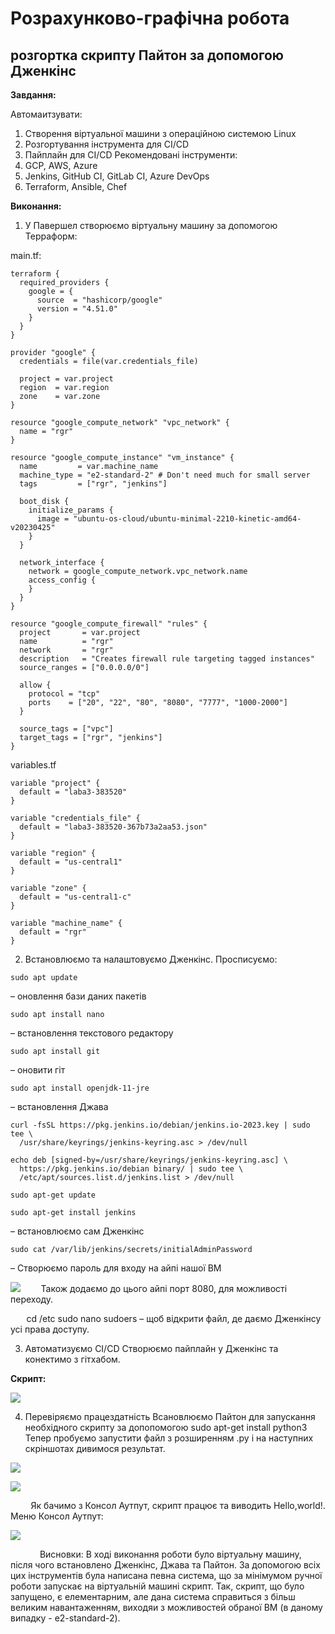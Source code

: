 # Розрахунково-графічна робота
## розгортка скрипту Пайтон за допомогою Дженкінс

**Завдання:**

Автомаитзувати:
1. Створення віртуальної машини з операційною системою Linux
2. Розгортування інструмента для CI/CD
3. Пайплайн для CI/CD
Рекомендовані інструменти:
1. GCP, AWS, Azure
2. Jenkins, GitHub CI, GitLab CI, Azure DevOps
3. Terraform, Ansible, Chef

**Виконання:**
1. У Павершел створюємо віртуальну машину за допомогою Терраформ:

main.tf:
```
terraform {
  required_providers {
    google = {
      source  = "hashicorp/google"
      version = "4.51.0"
    }
  }
}

provider "google" {
  credentials = file(var.credentials_file)

  project = var.project
  region  = var.region
  zone    = var.zone
}

resource "google_compute_network" "vpc_network" {
  name = "rgr"
}

resource "google_compute_instance" "vm_instance" {
  name         = var.machine_name
  machine_type = "e2-standard-2" # Don't need much for small server
  tags         = ["rgr", "jenkins"]

  boot_disk {
    initialize_params {
      image = "ubuntu-os-cloud/ubuntu-minimal-2210-kinetic-amd64-v20230425"
    }
  }

  network_interface {
    network = google_compute_network.vpc_network.name
    access_config {
    }
  }
}

resource "google_compute_firewall" "rules" {
  project       = var.project
  name          = "rgr"
  network       = "rgr"
  description   = "Creates firewall rule targeting tagged instances"
  source_ranges = ["0.0.0.0/0"]

  allow {
    protocol = "tcp"
    ports    = ["20", "22", "80", "8080", "7777", "1000-2000"]
  }

  source_tags = ["vpc"]
  target_tags = ["rgr", "jenkins"]
}
```

variables.tf
```
variable "project" {
  default = "laba3-383520"
}

variable "credentials_file" {
  default = "laba3-383520-367b73a2aa53.json"
}

variable "region" {
  default = "us-central1"
}

variable "zone" {
  default = "us-central1-c"
}

variable "machine_name" {
  default = "rgr"
}
```

2. Встановлюємо та налаштовуємо Дженкінс.
Просписуємо:
```
sudo apt update
```
 – оновлення бази даних пакетів 
```
sudo apt install nano
```
 – встановлення текстового редактору
```
sudo apt install git
```
 – оновити гіт
```
sudo apt install openjdk-11-jre
```
 – встановлення Джава
```
curl -fsSL https://pkg.jenkins.io/debian/jenkins.io-2023.key | sudo tee \
  /usr/share/keyrings/jenkins-keyring.asc > /dev/null

echo deb [signed-by=/usr/share/keyrings/jenkins-keyring.asc] \
  https://pkg.jenkins.io/debian binary/ | sudo tee \
  /etc/apt/sources.list.d/jenkins.list > /dev/null
```

```
sudo apt-get update
```

```
sudo apt-get install jenkins 
```
– встановлюємо сам Дженкінс

```
sudo cat /var/lib/jenkins/secrets/initialAdminPassword 
```
– Створюємо пароль для входу на айпі нашої ВМ 

![](photo5.jpg)
`    `Також додаємо до цього айпі порт 8080, для можливості переходу.


`   ` cd /etc
sudo nano sudoers – щоб відкрити файл, де даємо Дженкінсу усі права доступу.


3. Автоматизуємо CI/CD
Створюємо пайплайн у Дженкінс та конектимо з гітхабом.

**Скрипт:**


![](photo6.jpg)


4. Перевіряємо працездатність
Всановлюємо Пайтон для запускання необхідного скрипту за допопомогою sudo apt-get install python3
Тепер пробуємо запустити файл з розширенням .py і на наступних скріншотах дивимося результат.


![](photo7.jpg)


![](photo8.jpg)

`    ` Як бачимо з Консол Аутпут, скрипт працює та виводить Hello,world!.
Меню Консол Аутпут:


![](photo9.jpg)


`      ` Висновки: В ході виконання роботи було віртуальну машину, після чого встановлено Дженкінс, Джава та Пайтон.
 За допомогою всіх цих інструментів була написана певна система, що за мінімумом ручної роботи запускає на віртуальній машині скрипт.
 Так, скрипт, що було запущено, є елементарним, але дана система справиться з більш великим навантаженням, виходяи з можливостей обраної ВМ (в даному випадку - e2-standard-2).



